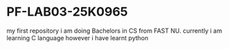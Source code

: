 # PF-LAB03-25K0965
my first repository
i am doing Bachelors in CS from FAST NU. currently i am learning C language however i have learnt python 
